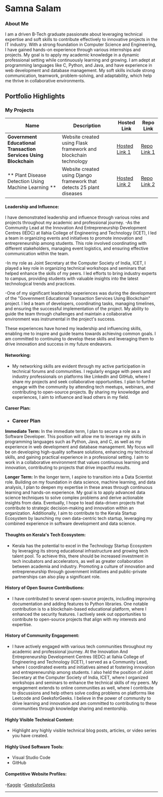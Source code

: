# Samna Salam 

### About Me

I am a driven B-Tech graduate passionate about leveraging technical expertise and soft skills to contribute effectively to innovative projects in the IT industry. With a strong foundation in Computer Science and Engineering, I have gained hands-on experience through various internships and projects. My goal is to apply my academic knowledge in a dynamic professional setting while continuously learning and growing. I am adept at programming languages like C, Python, and Java, and have experience in web development and database management. My soft skills include strong communication, teamwork, problem-solving, and adaptability, which help me thrive in collaborative environments.


## Portfolio Highlights

### My Projects

| Name                | Description                                                               | Hosted Link                              | Repo Link                                                      |
|---------------------|---------------------------------------------------------------------------|------------------------------------------|----------------------------------------------------------------|
| **Government Educational Transaction Services Using Blockchain**  | Website created using Flask framework and blockchain technology      | [Hosted Link 1](https://example.com)    | [Repo Link 1](https://github.com/Samna2001/Government-Educational-Transactions-Using-Blockchain)             |
| ** Plant Disease Detection Using Machine Learning	**  |  Website created using Django framework that detects 25 plant diseases	                                              | [Hosted Link 2](https://example.com)    | [Repo Link 2](https://github.com/username/project2)             |

#### Leadership and Influence:

I have demonstrated leadership and influence through various roles and projects throughout my academic and professional journey.
-As the Community Lead at the Innovation And Entrepreneurship Development Centres (IEDC) at Ilahia College of Engineering and Technology (ICET), I led a team in organizing events and initiatives to promote innovation and entrepreneurship among students. This role involved coordinating with different stakeholders, managing event logistics, and ensuring effective communication within the team.

-In my role as Joint Secretary at the Computer Society of India, ICET, I played a key role in organizing technical workshops and seminars that helped enhance the skills of my peers. I led efforts to bring industry experts to campus, providing students with valuable insights into the latest technological trends and practices.

-One of my significant leadership experiences was during the development of the "Government Educational Transaction Services Using Blockchain" project. I led a team of developers, coordinating tasks, managing timelines, and ensuring the successful implementation of the project. My ability to guide the team through challenges and maintain a collaborative environment was instrumental in the project's success.


These experiences have honed my leadership and influencing skills, enabling me to inspire and guide teams towards achieving common goals. I am committed to continuing to develop these skills and leveraging them to drive innovation and success in my future endeavors.

#### Networking:

- My networking skills are evident through my active participation in technical forums and communities. I regularly engage with peers and industry professionals on platforms like LinkedIn and GitHub, where I share my projects and seek collaborative opportunities. I plan to further engage with the community by attending tech meetups, webinars, and contributing to open-source projects. By sharing my knowledge and experiences, I aim to influence and lead others in my field.

#### Career Plan:

- ### Career Plan

**Immediate Term:**
In the immediate term, I plan to secure a role as a Software Developer. This position will allow me to leverage my skills in programming languages such as Python, Java, and C, as well as my experience in web development and database management. My focus will be on developing high-quality software solutions, enhancing my technical skills, and gaining practical experience in a professional setting. I aim to work in a collaborative environment that values continuous learning and innovation, contributing to projects that drive impactful results.

**Longer Term:**
In the longer term, I aspire to transition into a Data Scientist role. Building on my foundation in data science, machine learning, and data analysis, I plan to deepen my expertise in these areas through continuous learning and hands-on experience. My goal is to apply advanced data science techniques to solve complex problems and derive actionable insights from data. Eventually, I hope to lead data-driven projects that contribute to strategic decision-making and innovation within an organization. Additionally, I aim to contribute to the Kerala Startup Ecosystem by launching my own data-centric tech startup, leveraging my combined experience in software development and data science.

#### Thoughts on Kerala's Tech Ecosystem:

- Kerala has the potential to excel in the Technology Startup Ecosystem by leveraging its strong educational infrastructure and growing tech talent pool. To achieve this, there should be increased investment in tech incubators and accelerators, as well as greater collaboration between academia and industry. Promoting a culture of innovation and entrepreneurship through government initiatives and public-private partnerships can also play a significant role.
  
#### History of Open Source Contributions:

- I have contributed to several open-source projects, including improving documentation and adding features to Python libraries. One notable contribution is to a blockchain-based educational platform, where I enhanced the security features. I actively seek out opportunities to contribute to open-source projects that align with my interests and expertise.

#### History of Community Engagement:

-  I have actively engaged with various tech communities throughout my academic and professional journey. At the Innovation And Entrepreneurship Development Centres (IEDC) at Ilahia College of Engineering and Technology (ICET), I served as a Community Lead, where I coordinated events and initiatives aimed at fostering innovation and entrepreneurship among students. I also held the position of Joint Secretary at the Computer Society of India, ICET, where I organized workshops and seminars to enhance the technical skills of my peers. My engagement extends to online communities as well, where I contribute to discussions and help others solve coding problems on platforms like Leetcode and GeeksforGeeks. I believe in the power of community to drive learning and innovation and am committed to contributing to these communities through knowledge sharing and mentorship.


#### Highly Visible Technical Content:

- Highlight any highly visible technical blog posts, articles, or video series you have created.

#### Highly Used Software Tools:

- Visual Studio Code
- GitHub

#### Competitive Website Profiles:
-[Kaggle](https://www.kaggle.com/samnasalam)
-[GeeksforGeeks](https://www.geeksforgeeks.org/user/samnasal2ex5/)




---
